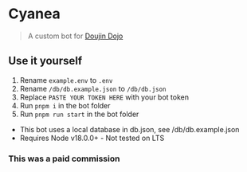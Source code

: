# Cyanea

> A custom bot for [Doujin Dojo](https://discord.gg/xsKF5U5aKw)

## Use it yourself

1. Rename `example.env` to `.env`
2. Rename `/db/db.example.json` to `/db/db.json`
3. Replace `PASTE YOUR TOKEN HERE` with your bot token
4. Run `pnpm i` in the bot folder
5. Run `pnpm run start` in the bot folder

- This bot uses a local database in db.json, see /db/db.example.json
- Requires Node v18.0.0+ - Not tested on LTS

### This was a paid commission
